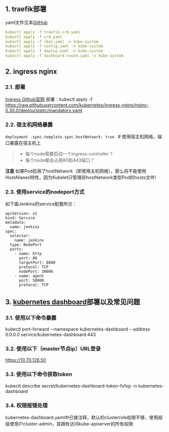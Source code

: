## 1. traefik部署
yaml文件见本[GitHub](https://github.com/NoviceZeng/k8s/tree/main/trafik_deployment)

```yaml
kubectl apply -f traefik-crd.yaml
kubectl apply -f crd.yaml
kubectl apply -f rbac.yaml -n kube-system
kubectl apply -f config.yaml -n kube-system
kubectl apply -f deploy.yaml -n kube-system
kubectl apply -f dashboard-route.yaml -n kube-system
```

## 2. ingress nginx 
### 2.1. 部署
[Ingress Github官网](https://github.com/kubernetes/ingress-nginx)
部署：kubectl apply -f https://raw.githubusercontent.com/kubernetes/ingress-nginx/nginx-0.30.0/deploy/static/mandatory.yaml

### 2.2. 宿主机网络暴露
```deployment .spec.template.spec.hostNetwork: true ``` # 使用宿主机网络，端口暴露在宿主机上
> * 每个node需要启动一个ingress-controller？
> * 每个node都会占用80和443端口？

**注意** 如果Pod启用了hostNetwork（即使用主机网络），那么将不能使用HostAliases特性，因为Kubelet只管理非hostNetwork类型Pod的hosts文件!

### 2.3. 使用service的nodeport方式
如下面Jenkins的service配置所示：
```
apiVersion: v1
kind: Service
metadata:
  name: jenkins
spec:
  selector:
    name: jenkins
  type: NodePort
  ports:
    - name: http
      port: 80
      targetPort: 8080
      protocol: TCP
      nodePort: 30006
    - name: agent
      port: 50000
      protocol: TCP
```

## 3. [kubernetes dashboard](https://github.com/kubernetes/dashboard)部署以及常见问题
### 3.1. 使用以下命令暴露
kubectl port-forward --namespace kubernetes-dashboard --address 0.0.0.0 service/kubernetes-dashboard 443

### 3.2. 使用以下（master节点ip）URL登录
https://10.70.128.50

### 3.3. 使用以下命令获取token
kubectl describe secret/kubernetes-dashboard-token-fxfxp -n kubernetes-dashboard

### 3.4. 权限报错处理
kubernetes-dashboard.yaml中已做注释，默认的clusterrole权限不够，使用超级使用户cluster-admin，其拥有访问kube-apiserver的所有权限
